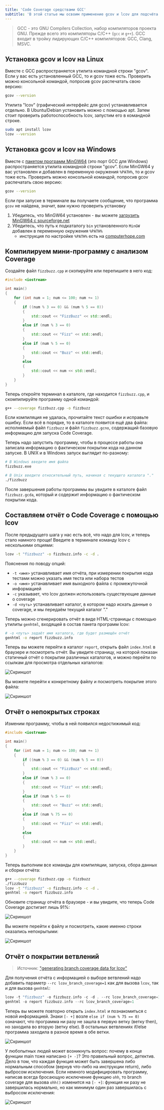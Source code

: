 ```yaml
---
title: 'Code Coverage средствами GCC'
subtitle: 'В этой статье мы освоим применение gcov и lcov для подсчёта line-based и branch-based покрытия кода для C/C++'
---
```


>GCC - это GNU Compilers Collection, набор компиляторов проекта GNU. Прежде всего это компиляторы C/C++ (`gcc` и `g++`). GCC входит в тройку лидирующих C/C++ компиляторов: GCC, Clang, MSVC.

## Установка gcov и lcov на Linux

Вместе с GCC распространяется утилита командной строки "gcov". Если у вас есть установленный GCC, то и gcov тоже есть. Проверить можно консольной командой, попросив gcov распечатать свою версию:

```bash
gcov --version
```

Утилита "lcov" (графический интерфейс для gcov) устанавливается отдельно. В Ubuntu/Debian установить можно с помощью apt. Затем стоит проверить работоспособность lcov, запустим его в командной строке.

```bash
sudo apt install lcov
lcov --version
```

## Установка gcov и lcov на Windows

Вместе с [пакетом программ MinGW64](https://sourceforge.net/projects/mingw-w64/) (это порт GCC для Windows) распространяется утилита командной строки "gcov". Если MinGW64 у вас установлен и добавлен в переменную окружения `%PATH%`, то и gcov тоже есть. Проверить можно консольной командой, попросив gcov распечатать свою версию:

```bash
gcov --version
```

Если при запуске в терминале вы получаете сообщение, что программа `gcov` не найдена, значит, вам нужно проверить установку

1. Убедитесь, что MinGW64 установлен - вы можете [загрузить MinGW64 с sourceforge.net](https://sourceforge.net/projects/mingw-w64/)
2. Убедитесь, что путь к подкаталогу `bin` установленного `MinGW` добавлен в переменную окружения `%PATH%`
    - инструкция по настройке `%PATH%` есть на [computerhope.com](https://www.computerhope.com/issues/ch000549.htm)

## Компилируем мини-программу с анализом Coverage

Создайте файл `fizzbuzz.cpp` и скопируйте или перепишите в него код:

```cpp
#include <iostream>

int main()
{
    for (int num = 1; num <= 100; num += 1)
    {
        if ((num % 3 == 0) && (num % 5 == 0))
        {
            std::cout << "FizzBuzz" << std::endl;
        }
        else if (num % 3 == 0)
        {
            std::cout << "Fizz" << std::endl;
        }
        else if (num % 5 == 0)
        {
            std::cout << "Buzz" << std::endl;
        }
        else
        {
            std::cout << num << std::endl;
        }
    }
}
```

Теперь откройте терминал в каталоге, где находится `fizzbuzz.cpp`, и скомпилируйте программу одной командой:

```bash
g++ --coverage fizzbuzz.cpp -o fizzbuzz
```

Если компиляция не удалась, прочитайте текст ошибки и исправьте ошибку. Если всё в порядке, то в каталоге появится ещё два файла: исполняемый файл `fizzbuzz` и файл `fizzbuzz.gcno`, содержащий базовую информацию для запуска Code Coverage.

Теперь надо запустить программу, чтобы в процессе работы она записала информацию о фактическом покрытии кода на данном запуске. В UNIX и в Windows запуск выглядит по-разному:

```bash
# В Windows введите имя файла
fizzbuzz.exe

# В Unix введите относительный путь, начиная с текущего каталога "."
./fizzbuzz
```

После завершения работы программы вы увидите в каталоге файл `fizzbuzz.gcda`, который и содержит информацию о фактическом покрытии кода.

## Составляем отчёт о Code Coverage с помощью lcov

После предыдущего шага у нас есть всё, что надо для lcov, и теперь стало намного проще! Введите в терминале команду lcov с несколькими опциями:

```bash
lcov -t "fizzbuzz" -o fizzbuzz.info -c -d .  
```

Пояснения по поводу опций:

- `-t <имя>` устанавливает имя отчёта, при измерении покрытия кода тестами можно указать имя теста или набора тестов
- `-o <имя>` устанавливает имя выходного файла с промежуточной информацией
- `-c` указывает, что lcov должен использовать существующие данные о coverage
- `-d <путь>` устанавливает каталог, в котором надо искать данные о coverage, и мы передаём текущий каталог "."

Теперь можно сгенерировать отчёт в виде HTML-страницы с помощью утилиты `genhtml`, входящей в состав пакета программ lcov:

```bash
# -o <путь> задаёт имя каталога, где будет размещён отчёт
genhtml -o report fizzbuzz.info
```

Теперь вы можете перейти в каталог `report`, открыть файл `index.html` в браузере и посмотреть отчёт. Вы увидите страницу, на которой показан статичный отчёт о покрытии различных каталогов, и можно перейти по ссылкам для просмотра отдельных каталогов:

![Скриншот](img/coverage/lcov_directories.png)

Вы можете перейти к конкретному файлу и посмотреть покрытие этого файла:

![Скриншот](img/coverage/lcov_file_report.png)

## Отчёт о непокрытых строках

Изменим программу, чтобы в ней появился недостижимый код:

```cpp
#include <iostream>

int main()
{
    for (int num = 1; num <= 100; num += 1)
    {
        if ((num % 3 == 0) && (num % 5 == 0))
        {
            std::cout << "FizzBuzz" << std::endl;
        }
        else if (num % 3 == 0)
        {
            std::cout << "Fizz" << std::endl;
        }
        else if (num % 5 == 0)
        {
            std::cout << "Buzz" << std::endl;
        }
        else if (num % 75 == 0)
        {
            std::cout << "Fizz" << std::endl;
        }
        else
        {
            std::cout << num << std::endl;
        }
    }
}
```

Теперь выполним все команды для компиляции, запуска, сбора данных и сборки отчёта:

```bash
g++ --coverage fizzbuzz.cpp -o fizzbuzz
./fizzbuzz
lcov -t "fizzbuzz" -o fizzbuzz.info -c -d .
genhtml -o report fizzbuzz.info
```

Обновите страницу отчёта в браузере - и вы увидите, что теперь Code Coverage достигает лишь 91%:

![Скриншот](img/coverage/lcov_91p_coverage.png)

Вы можете перейти к файлу и посмотреть, какие именно строки оказались непокрытыми:

![Скриншот](img/coverage/lcov_91p_file_report.png)

## Отчёт о покрытии ветвлений

>Источник: ["generating branch coverage data for lcov"](https://stackoverflow.com/questions/12360167/)

Для получения отчёта с информацией о выборе ветвлений надо добавить параметр `--rc lcov_branch_coverage=1` как для вызова `lcov`, так и для вызова `genhtml`:

```cpp
lcov -t "fizzbuzz" -o fizzbuzz.info -c -d . --rc lcov_branch_coverage=1
genhtml -o report fizzbuzz.info --rc lcov_branch_coverage=1
```

Теперь вы можете повторно открыть `index.html` и познакомиться с новой информацией. Знаки `[- +]` возле `else if (num % 75 == 0)` означают, что программа ни разу не зашла в первую ветку (ветку then), но заходила во вторую (ветку else). В остальных ветвлениях if/else программа заходила в разное время в обе ветки.

![Скриншот](img/coverage/lcov_file_branch_coverage.png)

У любопытных людей может возникнуть вопрос: почему в конце функции main тоже написано `[+ -]`? Это правильный вопрос, детектив. Дело в том, что каждая функция может быть завершена либо нормальным способом (вернув что-либо на инструкции return), либо выбросом исключения. Если немного модифицировать программу, написав всегда бросающую исключение функцию `ohh`, то branch coverage для вызова `ohh()` изменится на `[- +]`: функция ни разу не завершилась нормально, но как минимум один раз завершилась с выбросом исключения:

![Скриншот](img/coverage/exception_branch_coverage.png)
